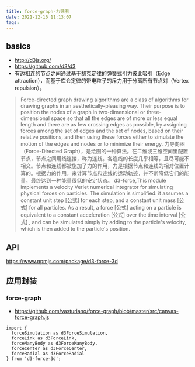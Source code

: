 ```yaml
---
title: force-graph-力导图
date: 2021-12-16 11:13:07
tags:
---
```

## basics
- http://d3js.org/
- https://github.com/d3/d3
- 有边相连的节点之间通过基于胡克定律的弹簧式引力彼此吸引（Edge attraction），而基于库仑定律的带电粒子的斥力用于分离所有节点对（Vertex repulsion）。
> Force-directed graph drawing algorithms are a class of algorithms for drawing graphs in an aesthetically-pleasing way. Their purpose is to position the nodes of a graph in two-dimensional or three-dimensional space so that all the edges are of more or less equal length and there are as few crossing edges as possible, by assigning forces among the set of edges and the set of nodes, based on their relative positions, and then using these forces either to simulate the motion of the edges and nodes or to minimize their energy.
> 力导向图（Force-Directed Graph），是绘图的一种算法。在二维或三维空间里配置节点，节点之间用线连接，称为连线。各连线的长度几乎相等，且尽可能不相交。节点和连线都被施加了力的作用，力是根据节点和连线的相对位置计算的。根据力的作用，来计算节点和连线的运动轨迹，并不断降低它们的能量，最终达到一种能量很低的安定状态。
> d3-force,This module implements a velocity Verlet numerical integrator for simulating physical forces on particles. The simulation is simplified: it assumes a constant unit step [公式] for each step, and a constant unit mass [公式] for all particles. As a result, a force [公式] acting on a particle is equivalent to a constant acceleration [公式] over the time interval [公式] , and can be simulated simply by adding to the particle's velocity, which is then added to the particle's position.

## API
https://www.npmjs.com/package/d3-force-3d

## 应用封装
### force-graph
- https://github.com/vasturiano/force-graph/blob/master/src/canvas-force-graph.js
```
import {
  forceSimulation as d3ForceSimulation,
  forceLink as d3ForceLink,
  forceManyBody as d3ForceManyBody,
  forceCenter as d3ForceCenter,
  forceRadial as d3ForceRadial
} from 'd3-force-3d';
```